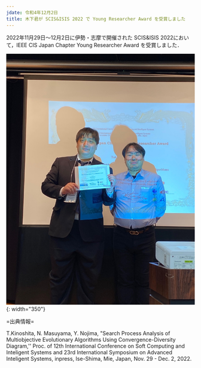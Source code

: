```yaml
---
jdate: 令和4年12月2日
title: 木下君が SCIS&ISIS 2022 で Young Researcher Award を受賞しました
---
```


2022年11月29日～12月2日に伊勢・志摩で開催された SCIS&ISIS 2022において，IEEE CIS Japan Chapter Young Researcher Award を受賞しました．

![授賞式の様子](/assets/images/news/202212/Kinoshita_SCIS2022_YRA.jpeg){: width="350"}

=出典情報=

T.Kinoshita, N. Masuyama, Y. Nojima, "Search Process Analysis of Multiobjective Evolutionary Algorithms Using Convergence-Diversity Diagram,'' Proc. of 12th International Conference on Soft Computing and Inteligent Systems and 23rd International Symposium on Advanced Inteligent Systems, inpress, Ise-Shima, Mie, Japan, Nov. 29 - Dec. 2, 2022.
